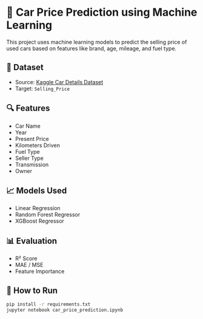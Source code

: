 # 🚗 Car Price Prediction using Machine Learning

This project uses machine learning models to predict the selling price of used cars based on features like brand, age, mileage, and fuel type.

## 📌 Dataset
- Source: [Kaggle Car Details Dataset](https://www.kaggle.com/datasets/nehalbirla/vehicle-dataset-from-cardekho)
- Target: `Selling_Price`

## 🔍 Features
- Car Name
- Year
- Present Price
- Kilometers Driven
- Fuel Type
- Seller Type
- Transmission
- Owner

## 📈 Models Used
- Linear Regression
- Random Forest Regressor
- XGBoost Regressor

## 📊 Evaluation
- R² Score
- MAE / MSE
- Feature Importance

## 🚀 How to Run
```bash
pip install -r requirements.txt
jupyter notebook car_price_prediction.ipynb
